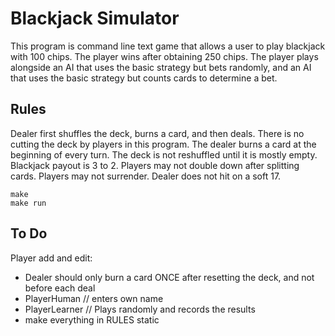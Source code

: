 # Blackjack Simulator

This program is command line text game that allows a user to play blackjack
with 100 chips. The player wins after obtaining 250 chips. The player
plays alongside an AI that uses the basic strategy but bets randomly, 
and an AI that uses the basic strategy but counts cards to determine a bet.

## Rules

Dealer first shuffles the deck, burns a card, and then deals. There is no cutting
the deck by players in this program. The dealer burns a card at the beginning of 
every turn. The deck is not reshuffled until it is mostly 
empty. Blackjack payout is 3 to 2. Players may not double down after splitting cards.
Players may not surrender. Dealer does not hit on a soft 17.

```
make
make run
```

## To Do

Player add and edit:
- Dealer should only burn a card ONCE after resetting the deck, and not before each deal
- PlayerHuman // enters own name
- PlayerLearner // Plays randomly and records the results
- make everything in RULES static